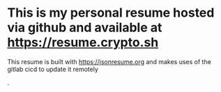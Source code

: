 # This is my personal resume hosted via github and available at https://resume.crypto.sh

This resume is built with https://jsonresume.org and makes uses of the gitlab cicd to update it remotely

.
